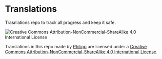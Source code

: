 # Translations
Trasnlations repo to track all progress and keep it safe.

![Creative Commons Attribution-NonCommercial-ShareAlike 4.0 International License](https://i.creativecommons.org/l/by-nc-sa/4.0/88x31.png)

Translations in this repo made by [Philipp](http://philipp.ninja) are licensed under a [Creative Commons Attribution-NonCommercial-ShareAlike 4.0 International License](http://creativecommons.org/licenses/by-nc-sa/4.0/).
